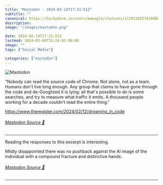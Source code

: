 ```yaml
---
title: "Mastodon - 2024-02-14T17:31:51Z"
subtitle: ""
canonical: https://hachyderm.io/users/mweagle/statuses/111931025761688037
description:
image: "/images/mastodon.png"

date: 2024-02-14T17:31:51Z
lastmod: 2024-03-09T15:24:03-08:00
image: ""
tags: ["Social Media"]

categories: ["mastodon"]
---
```

![Mastodon](/images/mastodon.png)

<p>&quot;Nobody can read the source code of Chrome. Not alone, not as a team. Humans don&#39;t live long enough. Any group that claims to have gone through the code and de-Googlized it is lying: all that&#39;s possible to do is some searches, and try to measure what traffic it emits. A thousand people working for a decade couldn&#39;t read the entire thing.&quot;</p><p><a href="https://www.theregister.com/2024/02/12/drowning_in_code" target="_blank" rel="nofollow noopener noreferrer" translate="no"><span class="invisible">https://www.</span><span class="ellipsis">theregister.com/2024/02/12/dro</span><span class="invisible">wning_in_code</span></a></p>


###### [Mastodon Source 🐘](https://hachyderm.io/@mweagle/111931025761688037)

___

<p>Reading the responses to this excerpt is interesting. </p><p>Mildly disappointed  there was no pushback against the AI image of the individual with a compound fracture and distinctive hands.</p>


###### [Mastodon Source 🐘](https://hachyderm.io/@mweagle/111934184437958228)

___
